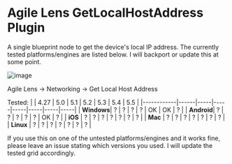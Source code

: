 # Agile Lens GetLocalHostAddress Plugin

A single blueprint node to get the device's local IP address. The currently tested platforms/engines are listed below. I will backport or update this at some point.

![image](https://github.com/user-attachments/assets/467a7ee3-e61c-44dd-96ad-c869ae0800cb)

Agile Lens -> Networking -> Get Local Host Address

Tested:
|            | 4.27 | 5.0 | 5.1 | 5.2 | 5.3 | 5.4 | 5.5 |
|------------|------|-----|-----|-----|-----|-----|-----|
| **Windows**|   ?   |  ?   |  ?   |  ?   |  OK  |  OK   |  ?   |
| **Android**|   ?   |  ?   |  ?   |  ?   |  ?   |  OK   |  ?   |
| **iOS**    |   ?   |  ?   |  ?   |  ?   |  ?   |  ?   |  ?   |
| **Mac**    |   ?   |  ?   |  ?   |  ?   |  ?   |  ?   |  ?   |
| **Linux**  |   ?   |  ?   |  ?   |  ?   |  ?   |  ?   |  ?   |

If you use this on one of the untested platforms/engines and it works fine, please leave an issue stating which versions you used. I will update the tested grid accordingly.
